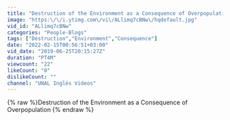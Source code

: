 ```yaml
---
title: "Destruction of the Environment as a Consequence of Overpopulation"
image: "https:\/\/i.ytimg.com\/vi\/ALlimq7cBNw\/hqdefault.jpg"
vid_id: "ALlimq7cBNw"
categories: "People-Blogs"
tags: ["Destruction","Environment","Consequence"]
date: "2022-02-15T00:56:51+03:00"
vid_date: "2019-06-25T20:15:27Z"
duration: "PT4M"
viewcount: "22"
likeCount: "0"
dislikeCount: ""
channel: "UNAL Inglés Videos"
---
```

{% raw %}Destruction of the Environment as a Consequence of Overpopulation {% endraw %}
